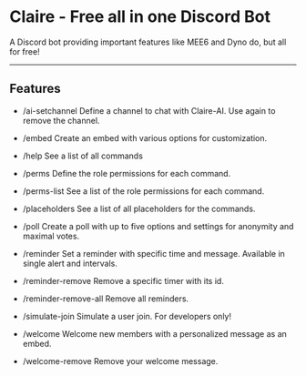 # Claire - Free all in one Discord Bot

A Discord bot providing important features like MEE6 and Dyno do, but all for free!

---

## Features

- /ai-setchannel Define a channel to chat with Claire-AI. Use again to remove the channel.

- /embed Create an embed with various options for customization.

- /help See a list of all commands

- /perms Define the role permissions for each command.

- /perms-list See a list of the role permissions for each command.

- /placeholders See a list of all placeholders for the commands.

- /poll Create a poll with up to five options and settings for anonymity and maximal votes.

- /reminder Set a reminder with specific time and message. Available in single alert and intervals.

- /reminder-remove Remove a specific timer with its id.

- /reminder-remove-all Remove all reminders.

- /simulate-join Simulate a user join. For developers only!

- /welcome Welcome new members with a personalized message as an embed.

- /welcome-remove Remove your welcome message.
